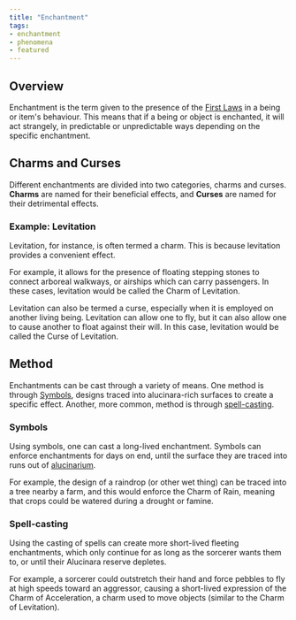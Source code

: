 ```yaml
---
title: "Enchantment"
tags:
- enchantment
- phenomena
- featured
---
```

## Overview
Enchantment is the term given to the presence of the [First Laws](phenomena/natural-laws/first-laws.md) in a being or item's behaviour. This means that if a being or object is enchanted, it will act strangely, in predictable or unpredictable ways depending on the specific enchantment.
## Charms and Curses
Different enchantments are divided into two categories, charms and curses. **Charms** are named for their beneficial effects, and **Curses** are named for their detrimental effects.
### Example: Levitation
Levitation, for instance, is often termed a charm. This is because levitation provides a convenient effect.

For example, it allows for the presence of floating stepping stones to connect arboreal walkways, or airships which can carry passengers. In these cases, levitation would be called the Charm of Levitation.

Levitation can also be termed a curse, especially when it is employed on another living being. Levitation can allow one to fly, but it can also allow one to cause another to float against their will. In this case, levitation would be called the Curse of Levitation.
## Method
Enchantments can be cast through a variety of means. One method is through [Symbols](phenomena/symbols.md), designs traced into alucinara-rich surfaces to create a specific effect. Another, more common, method is through [spell-casting](phenomena/spell-casting.md).
### Symbols
Using symbols, one can cast a long-lived enchantment. Symbols can enforce enchantments for days on end, until the surface they are traced into runs out of [alucinarium](phenomena/alucinara.md).

For example, the design of a raindrop (or other wet thing) can be traced into a tree nearby a farm, and this would enforce the Charm of Rain, meaning that crops could be watered during a drought or famine.
### Spell-casting
Using the casting of spells can create more short-lived fleeting enchantments, which only continue for as long as the sorcerer wants them to, or until their Alucinara reserve depletes.

For example, a sorcerer could outstretch their hand and force pebbles to fly at high speeds toward an aggressor, causing a short-lived expression of the Charm of Acceleration, a charm used to move objects (similar to the Charm of Levitation).
